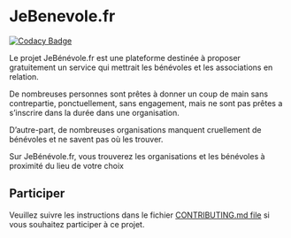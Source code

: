 # JeBenevole.fr

[![Codacy Badge](https://api.codacy.com/project/badge/Grade/7962e87b651a4ed18324991519525c2b)](https://app.codacy.com/gh/Nouvelle-Techno-fr/JeBenevole.fr?utm_source=github.com&utm_medium=referral&utm_content=Nouvelle-Techno-fr/JeBenevole.fr&utm_campaign=Badge_Grade_Settings)

Le projet JeBénévole.fr est une plateforme destinée à proposer gratuitement un service qui mettrait les bénévoles et les associations en relation.

De nombreuses personnes sont prêtes à donner un coup de main sans contrepartie, ponctuellement, sans engagement, mais ne sont pas prêtes a s’inscrire dans la durée dans une organisation.

D’autre-part, de nombreuses organisations manquent cruellement de bénévoles et ne savent pas où les trouver.

Sur JeBénévole.fr, vous trouverez les organisations et les bénévoles à proximité du lieu de votre choix

## Participer

Veuillez suivre les instructions dans le fichier [CONTRIBUTING.md file](https://github.com/Nouvelle-Techno-fr/JeBenevole.fr/blob/main/CONTRIBUTING.md) si vous souhaitez participer à ce projet.